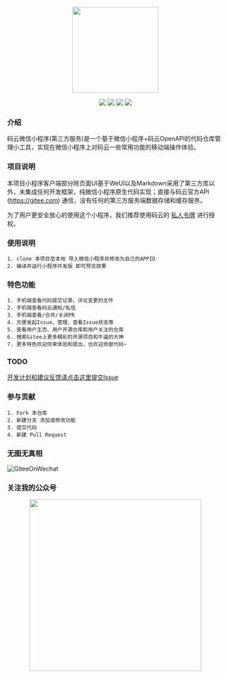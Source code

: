 <p align="center">
<img width="200" src="https://images.gitee.com/uploads/images/2020/0420/141521_efc8952d_145025.png"/>
</p>
<p align="center">
<a href="https://gitee.com/hamm/GiteeOnWechat/stargazers" target="_blank"><img src="https://svg.hamm.cn/gitee.svg?type=star&user=hamm&project=GiteeOnWechat"/></a>
<a href="https://gitee.com/hamm/GiteeOnWechat/members" target="_blank"><img src="https://svg.hamm.cn/gitee.svg?type=fork&user=hamm&project=GiteeOnWechat"/></a>
<a href="https://developers.weixin.qq.com/miniprogram/dev/framework/" target="_blank"><img src="https://svg.hamm.cn/badge.svg?key=Platform&value=微信小程序"/></a>
<a href="https://gitee.com/api/v5/swagger" target="_blank"><img src="https://svg.hamm.cn/badge.svg?key=API&value=GiteeOpenApi"/></a>
</p>

### 介绍

码云微信小程序(第三方服务)是一个基于微信小程序+码云OpenAPI的代码仓库管理小工具，实现在微信小程序上对码云一些常用功能的移动端操作体验。

### 项目说明

本项目小程序客户端部分除页面UI基于WeUI以及Markdown采用了第三方库以外，未集成任何开发框架，纯微信小程序原生代码实现；直接与码云官方API (https://gitee.com) 通信，没有任何的第三方服务端数据存储和缓存服务。

为了用户更安全放心的使用这个小程序，我们推荐使用码云的 <a href="https://gitee.com/profile/personal_access_tokens" target="_blank">私人令牌</a> 进行授权。

### 使用说明

```
1. clone 本项目至本地 导入微信小程序并修改为自己的APPID
2. 编译并运行小程序开发版 即可预览效果
```

### 特色功能
```
1. 手机端查看代码提交记录，评论变更的文件
2. 手机端查看码云通知/私信
3. 手机端查看/合并/关闭PR
4. 方便发起Issue、管理、查看Issue状态等
5. 查看用户主页、用户开源仓库和用户关注的仓库
6. 搜索Gitee上更多精彩的开源项目和牛逼的大神
7. 更多特色欢迎你来体验和提出，也欢迎贡献代码~
```

### TODO
[开发计划和建议反馈请点击这里提交Issue](https://gitee.com/hamm/GiteeOnWechat/issues)

### 参与贡献
```
1. Fork 本仓库
2. 新建分支 添加或修改功能
3. 提交代码
4. 新建 Pull Request
```

### 无图无真相

![GiteeOnWechat](https://images.gitee.com/uploads/images/2020/0626/012914_b70cd425_145025.jpeg "GiteeOnWechat.jpg")


### 关注我的公众号
<p align="center">
<img src="https://images.gitee.com/uploads/images/2020/1214/223247_1b322b09_145025.jpeg" width="400px"/>
</p>